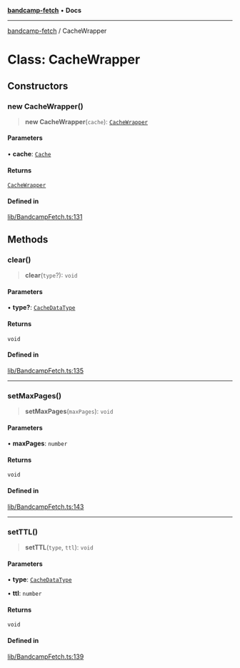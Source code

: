 [**bandcamp-fetch**](../README.md) • **Docs**

***

[bandcamp-fetch](../README.md) / CacheWrapper

# Class: CacheWrapper

## Constructors

### new CacheWrapper()

> **new CacheWrapper**(`cache`): [`CacheWrapper`](CacheWrapper.md)

#### Parameters

• **cache**: [`Cache`](Cache.md)

#### Returns

[`CacheWrapper`](CacheWrapper.md)

#### Defined in

[lib/BandcampFetch.ts:131](https://github.com/patrickkfkan/bandcamp-fetch/blob/e4cb82348d4aab387354625a2433077d57362f73/src/lib/BandcampFetch.ts#L131)

## Methods

### clear()

> **clear**(`type`?): `void`

#### Parameters

• **type?**: [`CacheDataType`](../enumerations/CacheDataType.md)

#### Returns

`void`

#### Defined in

[lib/BandcampFetch.ts:135](https://github.com/patrickkfkan/bandcamp-fetch/blob/e4cb82348d4aab387354625a2433077d57362f73/src/lib/BandcampFetch.ts#L135)

***

### setMaxPages()

> **setMaxPages**(`maxPages`): `void`

#### Parameters

• **maxPages**: `number`

#### Returns

`void`

#### Defined in

[lib/BandcampFetch.ts:143](https://github.com/patrickkfkan/bandcamp-fetch/blob/e4cb82348d4aab387354625a2433077d57362f73/src/lib/BandcampFetch.ts#L143)

***

### setTTL()

> **setTTL**(`type`, `ttl`): `void`

#### Parameters

• **type**: [`CacheDataType`](../enumerations/CacheDataType.md)

• **ttl**: `number`

#### Returns

`void`

#### Defined in

[lib/BandcampFetch.ts:139](https://github.com/patrickkfkan/bandcamp-fetch/blob/e4cb82348d4aab387354625a2433077d57362f73/src/lib/BandcampFetch.ts#L139)
